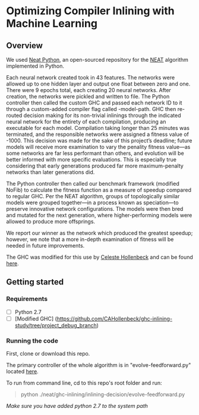 # Optimizing Compiler Inlining with Machine Learning

## Overview
We used [Neat Python](https://github.com/CodeReclaimers/neat-python), an open-sourced repository for the [NEAT](https://neat-python.readthedocs.io/en/latest/index.html) algorithm implemented in Python.

Each neural network created took in 43 features. The networks were allowed up to one hidden layer and output one float between zero and one. There were 9 epochs total, each creating 20 neural networks. After creation, the networks were pickled and written to file. The Python controller then called the custom GHC and passed each network ID to it through a custom-added compiler flag called -model-path. GHC then re-routed decision making for its non-trivial inlinings through the indicated neural network for the entirety of each compilation, producing an executable for each model. Compilation taking longer than 25 minutes was terminated, and the responsible networks were assigned a fitness value of -1000. This decision was made for the sake of this project’s deadline; future models will receive more examination to vary the penality fitness value—as some networks are far less performant than others, and evolution will be better informed with more specific evaluations. This is especially true considering that early generations produced far more maximum-penalty networks than later generations did.

The Python controller then called our benchmark framework (modified NoFib) to calculate the fitness function as a measure of speedup compared to regular GHC. Per the NEAT algorithm, groups of topologically similar models were grouped together—in a process known as speciation—to preserve innovative network configurations. The models were then bred and mutated for the next generation, where higher-performing models were allowed to produce more offsprings. 

We report our winner as the network which produced the greatest speedup; however, we note that a more in-depth examination of fitness will be needed in future improvements.

The GHC was modified for this use by [Celeste Hollenbeck](https://github.com/CAHollenbeck) and can be found [here](https://github.com/CAHollenbeck/ghc-inlining-study/tree/project_debug_branch).

## Getting started
### Requirements
- [ ] Python 2.7
- [ ] [Modified GHC] (https://github.com/CAHollenbeck/ghc-inlining-study/tree/project_debug_branch)

### Running the code
First, clone or download this repo.

The primary controller of the whole algorithm is in "evolve-feedforward.py" located [here](https://github.com/krit95/GHC_Inlining_GA_NN/tree/master/neat/ghc-inlining/inlining-decision). 

To run from command line, cd to this repo's root folder and run:
> python ./neat/ghc-inlining/inlining-decision/evolve-feedforward.py

*Make sure you have added python 2.7 to the system path*
